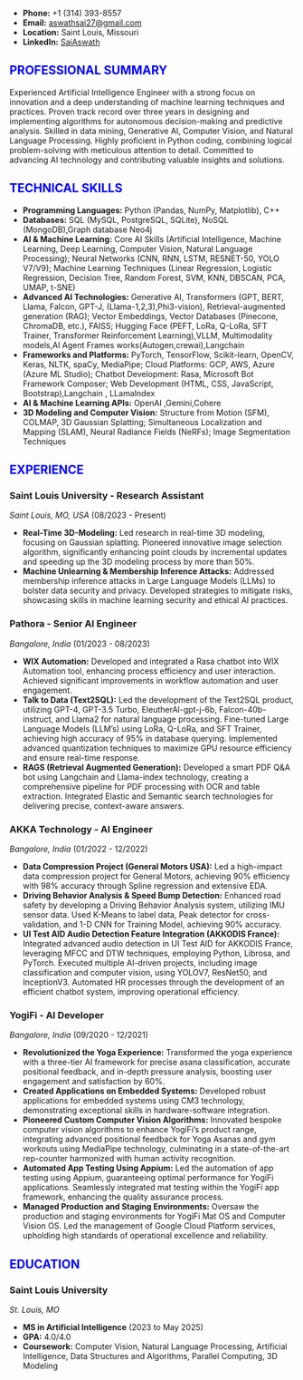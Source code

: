 - **Phone:** +1 (314) 393-8557
- **Email:** [aswathsai27@gmail.com](mailto:aswathsai27@gmail.com)
- **Location:** Saint Louis, Missouri
- **LinkedIn:** [SaiAswath](https://www.linkedin.com/in/sai-aswath-993b61a9/)

## <span style="color:blue">PROFESSIONAL SUMMARY</span>

Experienced Artificial Intelligence Engineer with a strong focus on innovation and a deep understanding of machine learning techniques and practices. Proven track record over three years in designing and implementing algorithms for autonomous decision-making and predictive analysis. Skilled in data mining, Generative AI, Computer Vision, and Natural Language Processing. Highly proficient in Python coding, combining logical problem-solving with meticulous attention to detail. Committed to advancing AI technology and contributing valuable insights and solutions.

## <span style="color:blue">TECHNICAL SKILLS</span>

- **Programming Languages:** Python (Pandas, NumPy, Matplotlib), C++
- **Databases:** SQL (MySQL, PostgreSQL, SQLite), NoSQL (MongoDB),Graph database Neo4j
- **AI & Machine Learning:** Core AI Skills (Artificial Intelligence, Machine Learning, Deep Learning, Computer Vision, Natural Language Processing); Neural Networks (CNN, RNN, LSTM, RESNET-50, YOLO V7/V9); Machine Learning Techniques (Linear Regression, Logistic Regression, Decision Tree, Random Forest, SVM, KNN, DBSCAN, PCA, UMAP, t-SNE)
- **Advanced AI Technologies:** Generative AI, Transformers (GPT, BERT, Llama, Falcon, GPT-J, (Llama-1,2,3),Phi3-vision), Retrieval-augmented generation (RAG); Vector Embeddings, Vector Databases (Pinecone, ChromaDB, etc.), FAISS; Hugging Face (PEFT, LoRa, Q-LoRa, SFT Trainer, Transformer Reinforcement Learning),VLLM, Multimodality models,AI Agent Frames works(Autogen,crewai),Langchain
- **Frameworks and Platforms:** PyTorch, TensorFlow, Scikit-learn, OpenCV, Keras, NLTK, spaCy, MediaPipe; Cloud Platforms: GCP, AWS, Azure (Azure ML Studio); Chatbot Development: Rasa, Microsoft Bot Framework Composer; Web Development (HTML, CSS, JavaScript, Bootstrap),Langchain , LLamaIndex
- **AI & Machine Learning APIs:** OpenAI ,Gemini,Cohere
- **3D Modeling and Computer Vision:** Structure from Motion (SFM), COLMAP, 3D Gaussian Splatting; Simultaneous Localization and Mapping (SLAM), Neural Radiance Fields (NeRFs); Image Segmentation Techniques

## <span style="color:blue">EXPERIENCE</span>

### Saint Louis University - Research Assistant
*Saint Louis, MO, USA* (08/2023 - Present)

- **Real-Time 3D-Modeling:** Led research in real-time 3D modeling, focusing on Gaussian splatting. Pioneered innovative image selection algorithm, significantly enhancing point clouds by incremental updates and speeding up the 3D modeling process by more than 50%.
- **Machine Unlearning & Membership Inference Attacks:** Addressed membership inference attacks in Large Language Models (LLMs) to bolster data security and privacy. Developed strategies to mitigate risks, showcasing skills in machine learning security and ethical AI practices.

### Pathora - Senior AI Engineer
*Bangalore, India* (01/2023 - 08/2023)

- **WIX Automation:** Developed and integrated a Rasa chatbot into WIX Automation tool, enhancing process efficiency and user interaction. Achieved significant improvements in workflow automation and user engagement.
- **Talk to Data (Text2SQL):** Led the development of the Text2SQL product, utilizing GPT-4, GPT-3.5 Turbo, EleutherAI-gpt-j-6b, Falcon-40b-instruct, and Llama2 for natural language processing. Fine-tuned Large Language Models (LLM’s) using LoRa, Q-LoRa, and SFT Trainer, achieving high accuracy of 95% in database querying. Implemented advanced quantization techniques to maximize GPU resource efficiency and ensure real-time response.
- **RAGS (Retrieval Augmented Generation):** Developed a smart PDF Q&A bot using Langchain and Llama-index technology, creating a comprehensive pipeline for PDF processing with OCR and table extraction. Integrated Elastic and Semantic search technologies for delivering precise, context-aware answers.

### AKKA Technology - AI Engineer
*Bangalore, India* (01/2022 - 12/2022)

- **Data Compression Project (General Motors USA):** Led a high-impact data compression project for General Motors, achieving 90% efficiency with 98% accuracy through Spline regression and extensive EDA.
- **Driving Behavior Analysis & Speed Bump Detection:** Enhanced road safety by developing a Driving Behavior Analysis system, utilizing IMU sensor data. Used K-Means to label data, Peak detector for cross-validation, and 1-D CNN for Training Model, achieving 90% accuracy.
- **UI Test AID Audio Detection Feature Integration (AKKODIS France):** Integrated advanced audio detection in UI Test AID for AKKODIS France, leveraging MFCC and DTW techniques, employing Python, Librosa, and PyTorch. Executed multiple AI-driven projects, including image classification and computer vision, using YOLOV7, ResNet50, and InceptionV3. Automated HR processes through the development of an efficient chatbot system, improving operational efficiency.

### YogiFi - AI Developer
*Bangalore, India* (09/2020 - 12/2021)

- **Revolutionized the Yoga Experience:** Transformed the yoga experience with a three-tier AI framework for precise asana classification, accurate positional feedback, and in-depth pressure analysis, boosting user engagement and satisfaction by 60%.
- **Created Applications on Embedded Systems:** Developed robust applications for embedded systems using CM3 technology, demonstrating exceptional skills in hardware-software integration.
- **Pioneered Custom Computer Vision Algorithms:** Innovated bespoke computer vision algorithms to enhance YogiFi’s product range, integrating advanced positional feedback for Yoga Asanas and gym workouts using MediaPipe technology, culminating in a state-of-the-art rep-counter harmonized with human activity recognition.
- **Automated App Testing Using Appium:** Led the automation of app testing using Appium, guaranteeing optimal performance for YogiFi applications. Seamlessly integrated mat testing within the YogiFi app framework, enhancing the quality assurance process.
- **Managed Production and Staging Environments:** Oversaw the production and staging environments for YogiFi Mat OS and Computer Vision OS. Led the management of Google Cloud Platform services, upholding high standards of operational excellence and reliability.

## <span style="color:blue">EDUCATION</span>

### Saint Louis University
*St. Louis, MO*
- **MS in Artificial Intelligence** (2023 to May 2025)
- **GPA:** 4.0/4.0
- **Coursework:** Computer Vision, Natural Language Processing, Artificial Intelligence, Data Structures and Algorithms, Parallel Computing, 3D Modeling
